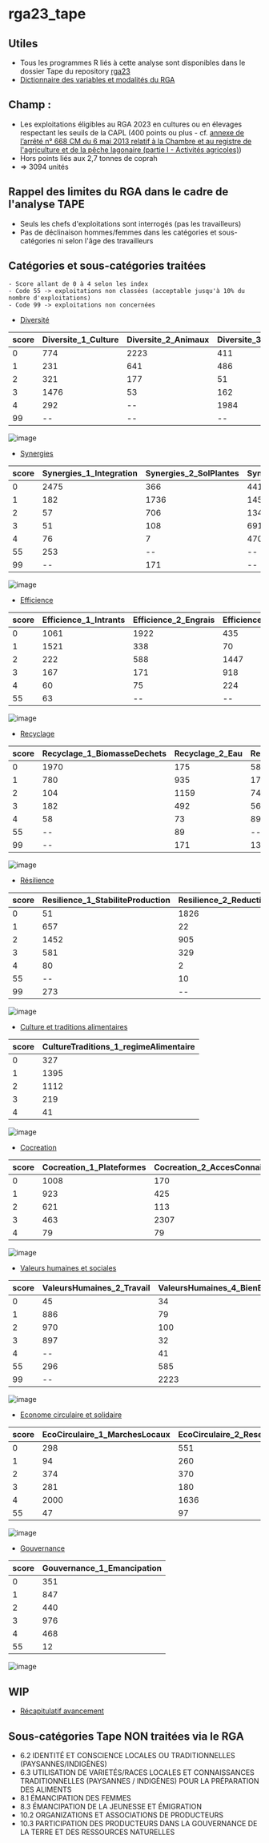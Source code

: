 # rga23_tape

## Utiles
- Tous les programmes R liés à cette analyse sont disponibles dans le dossier Tape du repository [rga23](https://github.com/nathalieDubreu/rga23) 
- [Dictionnaire des variables et modalités du RGA](https://docs.google.com/spreadsheets/d/16DxQiRkNIRXOBTypMM7NZsaku60rkBLX/edit?usp=sharing&ouid=111896801001167457308&rtpof=true&sd=true)

## **Champ** : 
- Les exploitations éligibles au RGA 2023 en cultures ou en élevages respectant les seuils de la CAPL (400 points ou plus - cf. [annexe de l’arrêté n° 668 CM du 6 mai 2013 relatif à la Chambre et au registre de l'agriculture et de la pêche lagonaire (partie I - Activités agricoles)](2023_06_08_maj_Annexe.pdf))
- Hors points liés aux 2,7 tonnes de coprah
- => 3094 unités

## Rappel des limites du RGA dans le cadre de l'analyse TAPE
- Seuls les chefs d'exploitations sont interrogés (pas les travailleurs) 
- Pas de déclinaison hommes/femmes dans les catégories et sous-catégories ni selon l'âge des travailleurs

## Catégories et sous-catégories traitées
    - Score allant de 0 à 4 selon les index
    - Code 55 -> exploitations non classées (acceptable jusqu'à 10% du nombre d'exploitations)
    - Code 99 -> exploitations non concernées

- [Diversité](CriteresCategories/1-Diversity.md)
    
| score | Diversite_1_Culture | Diversite_2_Animaux | Diversite_3_Arbres | Diversite_4_Activite |
|-------|----------------------|---------------------|--------------------|-----------------------|
| 0     | 774                  | 2223                | 411                | 879                   |
| 1     | 231                  | 641                 | 486                | 620                   |
| 2     | 321                  | 177                 | 51                 | 978                   |
| 3     | 1476                 | 53                  | 162                | 336                   |
| 4     | 292                  | --                  | 1984               | 238                   |
| 99    | --                   | --                  | --                 | 43                    |

![image](Graphiques/scoresDiversite.png)

- [Synergies](CriteresCategories/2-Synergies.md)
      
| score | Synergies_1_Integration | Synergies_2_SolPlantes | Synergies_3_IntegrationArbres | Synergies_4_Connectivite |
|-------|-------------------------|------------------------|-------------------------------|--------------------------|
| 0     | 2475                    | 366                    | 441                           | 522                      |
| 1     | 182                     | 1736                   | 145                           | 1027                     |
| 2     | 57                      | 706                    | 1347                          | 959                      |
| 3     | 51                      | 108                    | 691                           | 378                      |
| 4     | 76                      | 7                      | 470                           | 208                      |
| 55    | 253                     | --                     | --                            | --                       |
| 99    | --                      | 171                    | --                            | --                       |

![image](Graphiques/scoresSynergies.png)

- [Efficience](CriteresCategories/3-Efficience.md)
 
| score | Efficience_1_Intrants | Efficience_2_Engrais | Efficience_3_Pesticides | Efficience_4_ProductiviteBesoins |
|-------|------------------------|----------------------|-------------------------|----------------------------------|
| 0     | 1061                   | 1922                 | 435                     | 906                              |
| 1     | 1521                   | 338                  | 70                      | 59                               |
| 2     | 222                    | 588                   | 1447                    | 637                              |
| 3     | 167                    | 171                  | 918                     | 985                              |
| 4     | 60                     | 75                   | 224                     | 507                              |
| 55    | 63                     | --                   | --                      | --                               |

![image](Graphiques/scoresEfficience.png)

- [Recyclage](CriteresCategories/4-Recyclage.md)

| score | Recyclage_1_BiomasseDechets | Recyclage_2_Eau | Recyclage_3_GrainesRaces | Recyclage_4_Energie |
|-------|------------------------------|-----------------|--------------------------|---------------------|
| 0     | 1970                         | 175             | 583                      | 2939                |
| 1     | 780                          | 935             | 171                      | 28                  |
| 2     | 104                          | 1159             | 74                       | 25                  |
| 3     | 182                          | 492              | 56                       | 44                  |
| 4     | 58                           | 73              | 898                      | 58                  |
| 55    | --                           | 89              | --                       | --                  |
| 99    | --                           | 171             | 1312                     | --                  |

![image](Graphiques/scoresRecyclage.png)

- [Résilience](CriteresCategories/5-Resilience.md)

| score | Resilience_1_StabiliteProduction | Resilience_2_ReductionVulnerabilite |
|-------|----------------------------------|-------------------------------------|
| 0     | 51                                | 1826                                |
| 1     | 657                               | 22                                  |
| 2     | 1452                              | 905                                 |
| 3     | 581                               | 329                                 |
| 4     | 80                                | 2                                   |
| 55    | --                                | 10                                  |
| 99    | 273                               | --                                  |


![image](Graphiques/scoresResilience.png)

- [Culture et traditions alimentaires](CriteresCategories/6-CultureTraditions.md)

| score | CultureTraditions_1_regimeAlimentaire   |
|-------|-----|
| 0     | 327 |
| 1     | 1395|
| 2     | 1112|
| 3     | 219 |
| 4     | 41  |

![image](Graphiques/scoresCultureTraditions.png)

- [Cocreation](CriteresCategories/7-Cocreation.md)

| score | Cocreation_1_Plateformes | Cocreation_2_AccesConnaissances | Cocreation_3_Participation |
|-------|--------------------------|---------------------------------|----------------------------|
| 0     | 1008                     | 170                             | 2162                       |
| 1     | 923                      | 425                             | 330                        |
| 2     | 621                      | 113                             | 281                        |
| 3     | 463                      | 2307                            | 189                        |
| 4     | 79                       | 79                              | 132                        |

![image](Graphiques/scoresCocreation.png)

- [Valeurs humaines et sociales](CriteresCategories/8-ValeursHumainesSociales.md)

| score | ValeursHumaines_2_Travail | ValeursHumaines_4_BienEtreAnimal |
|-------|----------------------------|----------------------------------|
| 0     | 45                         | 34                               |
| 1     | 886                        | 79                               |
| 2     | 970                        | 100                              |
| 3     | 897                        | 32                               |
| 4     | --                         | 41                               |
| 55    | 296                        | 585                              |
| 99    | --                         | 2223                             |

![image](Graphiques/scoresValeursHumaines.png)

- [Econome circulaire et solidaire](CriteresCategories/9-EconomieCirculaire.md)

| score | EcoCirculaire_1_MarchesLocaux | EcoCirculaire_2_ReseauxProducteurs | EcoCirculaire_3_SystAlimLocal |
|-------|--------------------------------|-------------------------------------|-------------------------------|
| 0     | 298                            | 551                                 | 1213                          |
| 1     | 94                             | 260                                 | 738                           |
| 2     | 374                            | 370                                 | 594                           |
| 3     | 281                            | 180                                 | 184                           |
| 4     | 2000                           | 1636                                | 143                           |
| 55    | 47                             | 97                                  | 222                           |

![image](Graphiques/scoresEcoCirculaire.png)

- [Gouvernance](CriteresCategories/10-Gouvernance.md)

| score | Gouvernance_1_Emancipation |
|-------|----------------------------|
| 0     | 351                        |
| 1     | 847                        |
| 2     | 440                        |
| 3     | 976                        |
| 4     | 468                        |
| 55    | 12                         |

![image](Graphiques/scoresGouvernance.png)

## WIP
- [Récapitulatif avancement](Recapitulatif.md)

## Sous-catégories Tape NON traitées via le RGA

- 6.2 IDENTITÉ ET CONSCIENCE LOCALES OU TRADITIONNELLES (PAYSANNES/INDIGÈNES)
- 6.3 UTILISATION DE VARIETÉS/RACES LOCALES ET CONNAISSANCES TRADITIONNELLES (PAYSANNES / INDIGÈNES) POUR LA PRÉPARATION DES ALIMENTS
- 8.1 ÉMANCIPATION DES FEMMES
- 8.3 ÉMANCIPATION DE LA JEUNESSE ET ÉMIGRATION
- 10.2 ORGANIZATIONS ET ASSOCIATIONS DE PRODUCTEURS
- 10.3 PARTICIPATION DES PRODUCTEURS DANS LA GOUVERNANCE DE LA TERRE ET DES RESSOURCES NATURELLES

